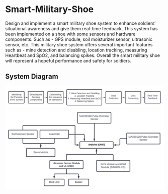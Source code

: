 # Smart-Military-Shoe
Design and implement a smart military shoe system to enhance soldiers’ situational awareness and give them real-time feedback. This system has been implemented on a shoe with some sensors and hardware components. Such as - GPS module, soil moisturizer sensor, ultrasonic sensor, etc. This military shoe system offers several important features such as - mine detection and disabling, location tracking, measuring Heartbeat and SpO2, and balancing spikes. Overall the smart military shoe will represent a hopeful performance and safety for soldiers.

## System Diagram
![System Diagram](Images/flow.png)
![System Diagram](Images/system.png)

